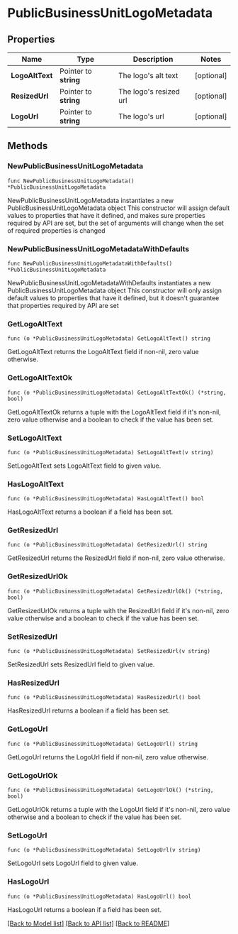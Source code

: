 # PublicBusinessUnitLogoMetadata

## Properties

Name | Type | Description | Notes
------------ | ------------- | ------------- | -------------
**LogoAltText** | Pointer to **string** | The logo&#39;s alt text | [optional] 
**ResizedUrl** | Pointer to **string** | The logo&#39;s resized url | [optional] 
**LogoUrl** | Pointer to **string** | The logo&#39;s url | [optional] 

## Methods

### NewPublicBusinessUnitLogoMetadata

`func NewPublicBusinessUnitLogoMetadata() *PublicBusinessUnitLogoMetadata`

NewPublicBusinessUnitLogoMetadata instantiates a new PublicBusinessUnitLogoMetadata object
This constructor will assign default values to properties that have it defined,
and makes sure properties required by API are set, but the set of arguments
will change when the set of required properties is changed

### NewPublicBusinessUnitLogoMetadataWithDefaults

`func NewPublicBusinessUnitLogoMetadataWithDefaults() *PublicBusinessUnitLogoMetadata`

NewPublicBusinessUnitLogoMetadataWithDefaults instantiates a new PublicBusinessUnitLogoMetadata object
This constructor will only assign default values to properties that have it defined,
but it doesn't guarantee that properties required by API are set

### GetLogoAltText

`func (o *PublicBusinessUnitLogoMetadata) GetLogoAltText() string`

GetLogoAltText returns the LogoAltText field if non-nil, zero value otherwise.

### GetLogoAltTextOk

`func (o *PublicBusinessUnitLogoMetadata) GetLogoAltTextOk() (*string, bool)`

GetLogoAltTextOk returns a tuple with the LogoAltText field if it's non-nil, zero value otherwise
and a boolean to check if the value has been set.

### SetLogoAltText

`func (o *PublicBusinessUnitLogoMetadata) SetLogoAltText(v string)`

SetLogoAltText sets LogoAltText field to given value.

### HasLogoAltText

`func (o *PublicBusinessUnitLogoMetadata) HasLogoAltText() bool`

HasLogoAltText returns a boolean if a field has been set.

### GetResizedUrl

`func (o *PublicBusinessUnitLogoMetadata) GetResizedUrl() string`

GetResizedUrl returns the ResizedUrl field if non-nil, zero value otherwise.

### GetResizedUrlOk

`func (o *PublicBusinessUnitLogoMetadata) GetResizedUrlOk() (*string, bool)`

GetResizedUrlOk returns a tuple with the ResizedUrl field if it's non-nil, zero value otherwise
and a boolean to check if the value has been set.

### SetResizedUrl

`func (o *PublicBusinessUnitLogoMetadata) SetResizedUrl(v string)`

SetResizedUrl sets ResizedUrl field to given value.

### HasResizedUrl

`func (o *PublicBusinessUnitLogoMetadata) HasResizedUrl() bool`

HasResizedUrl returns a boolean if a field has been set.

### GetLogoUrl

`func (o *PublicBusinessUnitLogoMetadata) GetLogoUrl() string`

GetLogoUrl returns the LogoUrl field if non-nil, zero value otherwise.

### GetLogoUrlOk

`func (o *PublicBusinessUnitLogoMetadata) GetLogoUrlOk() (*string, bool)`

GetLogoUrlOk returns a tuple with the LogoUrl field if it's non-nil, zero value otherwise
and a boolean to check if the value has been set.

### SetLogoUrl

`func (o *PublicBusinessUnitLogoMetadata) SetLogoUrl(v string)`

SetLogoUrl sets LogoUrl field to given value.

### HasLogoUrl

`func (o *PublicBusinessUnitLogoMetadata) HasLogoUrl() bool`

HasLogoUrl returns a boolean if a field has been set.


[[Back to Model list]](../README.md#documentation-for-models) [[Back to API list]](../README.md#documentation-for-api-endpoints) [[Back to README]](../README.md)


